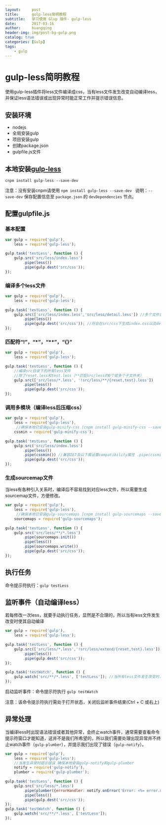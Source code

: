 ```yaml
---
layout:     post
title:      gulp-less简明教程
subtitle:   学习使用 Glup 插件- gulp-less
date:       2017-03-16
author:     huangqing
header-img: img/post-bg-gulp.png
catalog: true
categories: [Gulp]
tags:
    - gulp
---
```


# gulp-less简明教程

使用gulp-less插件将less文件编译成css，当有less文件发生改变自动编译less，并保证less语法错误或出现异常时能正常工作并提示错误信息。

## 安装环境
+ nodejs
+ 全局安装gulp
+ 项目安装gulp
+ 创建package.json
+ gulpfile.js文件


## 本地安装[gulp-less](https://github.com/plus3network/gulp-less)

~~~
cnpm install gulp-less --save-dev
~~~

注意：没有安装cnpm请使用 `npm install gulp-less --save-dev `
说明：`--save-dev` 保存配置信息至 `package.json` 的 `devDependencies` 节点。

## 配置gulpfile.js

### 基本配置

~~~javascript
var gulp = require('gulp'),
    less = require('gulp-less');
 
gulp.task('testLess', function () {
    gulp.src('src/less/index.less')
        .pipe(less())
        .pipe(gulp.dest('src/css'));
});
~~~

### 编译多个less文件

~~~javascript
var gulp = require('gulp'),
    less = require('gulp-less');
 
gulp.task('testLess', function () {
    gulp.src(['src/less/index.less','src/less/detail.less']) //多个文件以数组形式传入
        .pipe(less())
        .pipe(gulp.dest('src/css')); //将会在src/css下生成index.css以及detail.css 
});
~~~

### 匹配符“!”，“*”，“**”，“{}”

~~~javascript
var gulp = require('gulp'),
    less = require('gulp-less');
 
gulp.task('testLess', function () {
    //编译src目录下的所有less文件
    //除了reset.less和test.less（**匹配src/less的0个或多个子文件夹）
    gulp.src(['src/less/*.less', '!src/less/**/{reset,test}.less']) 
        .pipe(less())
        .pipe(gulp.dest('src/css'));
});
~~~

### 调用多模块（编译less后压缩css）

~~~javascript
var gulp = require('gulp'),
    less = require('gulp-less'),
     //确保本地已安装gulp-minify-css [cnpm install gulp-minify-css --save-dev]
    cssmin = require('gulp-minify-css');
 
gulp.task('testLess', function () {
    gulp.src('src/less/index.less')
        .pipe(less())
        .pipe(cssmin()) //兼容IE7及以下需设置compatibility属性 .pipe(cssmin({compatibility: 'ie7'}))
        .pipe(gulp.dest('src/css'));
});
~~~

###  生成sourcemap文件

当less有各种引入关系时，编译后不容易找到对应less文件，所以需要生成sourcemap文件，方便修改。

~~~javascript
var gulp = require('gulp'),
    less = require('gulp-less'),
     //确保本地已安装gulp-sourcemaps [cnpm install gulp-sourcemaps --save-dev]
    sourcemaps = require('gulp-sourcemaps');
 
gulp.task('testLess', function () {
    gulp.src('src/less/**/*.less')
        .pipe(sourcemaps.init())
        .pipe(less())
        .pipe(sourcemaps.write())
        .pipe(gulp.dest('src/css'));
});
~~~

## 执行任务

命令提示符执行：`gulp testLess`

## 监听事件（自动编译less）

若每修改一次less，就要手动执行任务，显然是不合理的，所以当有less文件发生改变时使其自动编译

~~~javascript
var gulp = require('gulp'),
    less = require('gulp-less');
 
gulp.task('testLess', function () {
    gulp.src(['src/less/*.less','!src/less/extend/{reset,test}.less'])
        .pipe(less())
        .pipe(gulp.dest('src/css'));
});
 
gulp.task('testWatch', function () {
    gulp.watch('src/**/*.less', ['testLess']); //当所有less文件发生改变时，调用testLess任务
});
~~~

启动监听事件：命令提示符执行 `gulp testWatch`

注意：该命令提示符执行需处于打开状态，关闭后监听事件结束(Ctrl + C 或右上)

## 异常处理

当编译less时出现语法错误或者其他异常，会终止watch事件，通常需要查看命令提示符窗口才能知道，这并不是我们所希望的，所以我们需要处理出现异常并不终止watch事件（`gulp-plumber`），并提示我们出现了错误（`gulp-notify`）。

~~~javascript
var gulp = require('gulp'),
    less = require('gulp-less');
    //当发生异常时提示错误 确保本地安装gulp-notify和gulp-plumber
    notify = require('gulp-notify'),
    plumber = require('gulp-plumber');
 
gulp.task('testLess', function () {
    gulp.src('src/less/*.less')
        .pipe(plumber({errorHandler: notify.onError('Error: <%= error.message %>')}))
        .pipe(less())
        .pipe(gulp.dest('src/css'));
});
gulp.task('testWatch', function () {
    gulp.watch('src/**/*.less', ['testLess']);
});
~~~